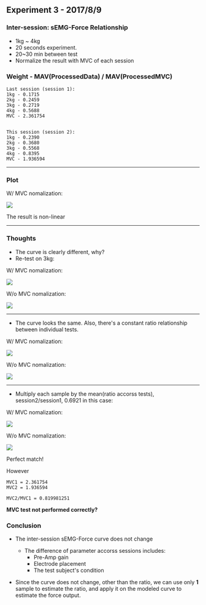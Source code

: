 ## Experiment 3 - 2017/8/9


### Inter-session: sEMG-Force Relationship
* 1kg ~ 4kg
* 20 seconds experiment.
* 20~30 min between test
* Normalize the result with MVC of each session

### Weight - MAV(ProcessedData) / MAV(ProcessedMVC)
```
Last session (session 1):
1kg - 0.1715
2kg - 0.2459
3kg - 0.2719
4kg - 0.5688
MVC - 2.361754


This session (session 2):
1kg - 0.2390
2kg - 0.3680
3kg - 0.5568
4kg - 0.8395
MVC - 1.936594
```

---

### Plot

W/ MVC nomalization:

![](https://raw.githubusercontent.com/dymnz/sEMG/master/Reports/wang/pics/exp3_2017_8_9/norm_weight_semg.png)

The result is non-linear

---

### Thoughts
* The curve is clearly different, why?
* Re-test on 3kg:

W/ MVC nomalization:

![](https://raw.githubusercontent.com/dymnz/sEMG/master/Reports/wang/pics/exp3_2017_8_9/norm_weight_semg_retest_3kg.png)

W/o MVC nomalization:

![](https://raw.githubusercontent.com/dymnz/sEMG/master/Reports/wang/pics/exp3_2017_8_9/raw_weight_semg_retest_3kg.png)

---

* The curve looks the same. Also, there's a constant ratio relationship between individual tests.

W/ MVC nomalization:

![](https://raw.githubusercontent.com/dymnz/sEMG/master/Reports/wang/pics/exp3_2017_8_9/ratio_constant.png)

W/o MVC nomalization:

![](https://raw.githubusercontent.com/dymnz/sEMG/master/Reports/wang/pics/exp3_2017_8_9/raw_ratio_constant.png)

---

* Multiply each sample by the mean(ratio accorss tests), session2/session1, 0.6921 in this case:

W/ MVC nomalization:

![](https://raw.githubusercontent.com/dymnz/sEMG/master/Reports/wang/pics/exp3_2017_8_9/adjusted_norm_weight_semg_retest_3kg.png)

W/o MVC nomalization:

![](https://raw.githubusercontent.com/dymnz/sEMG/master/Reports/wang/pics/exp3_2017_8_9/adjusted_raw_weight_semg_retest_3kg.png)

Perfect match! 

However
```
MVC1 = 2.361754 
MVC2 = 1.936594

MVC2/MVC1 = 0.819981251
```
**MVC test not performed correctly?**

### Conclusion
* The inter-session sEMG-Force curve does not change
	* The difference of parameter accorss sessions includes:
		* Pre-Amp gain
		* Electrode placement
		* The test subject's condition

* Since the curve does not change, other than the ratio, we can use only **1** sample to estimate the ratio, and apply it on the modeled curve to estimate the force output.
